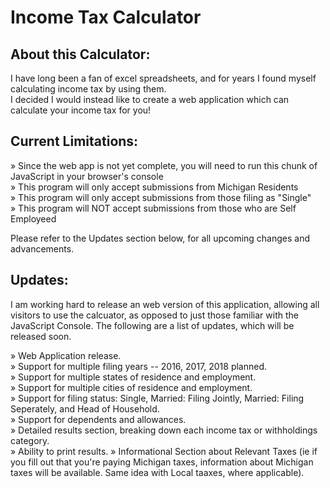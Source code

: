 # Income Tax Calculator

## About this Calculator:

I have long been a fan of excel spreadsheets, and for years I found myself calculating income tax by using them.<br>
I decided I would instead like to create a web application which can calculate your income tax for you!

## Current Limitations:

» Since the web app is not yet complete, you will need to run this chunk of JavaScript in your browser's console<br>
» This program will only accept submissions from Michigan Residents<br>
» This program will only accept submissions from those filing as "Single"<br>
» This program will NOT accept submissions from those who are Self Employeed<br>

Please refer to the Updates section below, for all upcoming changes and advancements.

## Updates:

I am working hard to release an web version of this application, allowing all visitors to use the calcuator, as opposed to just those familiar with the JavaScript Console. The following are a list of updates, which will be released soon.

» Web Application release.<br>
» Support for multiple filing years -- 2016, 2017, 2018 planned.<br>
» Support for multiple states of residence and employment.<br>
» Support for multiple cities of residence and employment.<br>
» Support for filing status: Single, Married: Filing Jointly, Married: Filing Seperately, and Head of Household.<br>
» Support for dependents and allowances.<br>
» Detailed results section, breaking down each income tax or withholdings category.<br>
» Ability to print results.
» Informational Section about Relevant Taxes (ie if you fill out that you're paying Michigan taxes, information about Michigan taxes will be available. Same idea with Local taaxes, where applicable).
